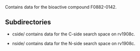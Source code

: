 Contains data for the bioactive compound F0882-0142.

## Subdirectories

- cside/ contains data for the C-side search space on rv1908c.

- nside/ contains data for the N-side search space on rv1908c.


